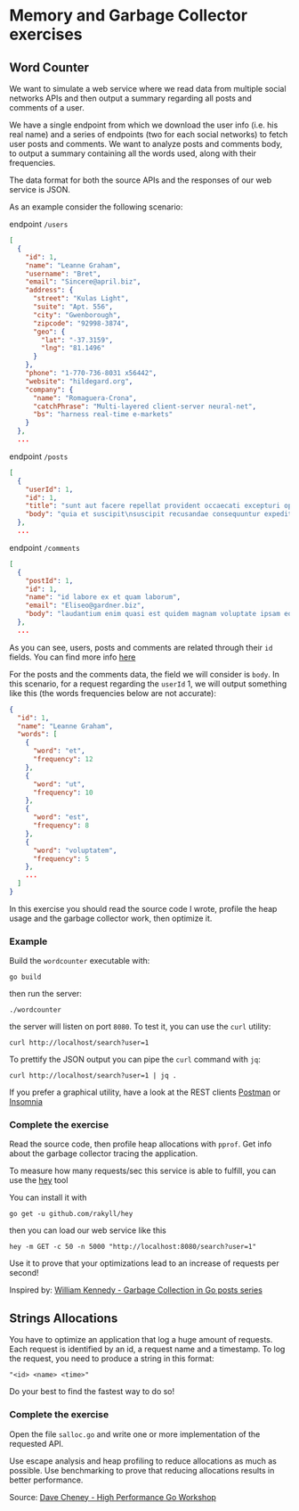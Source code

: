 # Memory and Garbage Collector exercises

## Word Counter

We want to simulate a web service where we read data from multiple social networks APIs and then output a summary regarding all posts and comments of a user.

We have a single endpoint from which we download the user info (i.e. his real name) and a series of endpoints (two for each social networks) to fetch user posts and comments.
We want to analyze posts and comments body, to output a summary containing all the words used, along with their frequencies.

The data format for both the source APIs and the responses of our web service is JSON.

As an example consider the following scenario:

endpoint `/users`

```json
[
  {
    "id": 1,
    "name": "Leanne Graham",
    "username": "Bret",
    "email": "Sincere@april.biz",
    "address": {
      "street": "Kulas Light",
      "suite": "Apt. 556",
      "city": "Gwenborough",
      "zipcode": "92998-3874",
      "geo": {
        "lat": "-37.3159",
        "lng": "81.1496"
      }
    },
    "phone": "1-770-736-8031 x56442",
    "website": "hildegard.org",
    "company": {
      "name": "Romaguera-Crona",
      "catchPhrase": "Multi-layered client-server neural-net",
      "bs": "harness real-time e-markets"
    }
  },
  ...
```

endpoint `/posts`

```json
[
  {
    "userId": 1,
    "id": 1,
    "title": "sunt aut facere repellat provident occaecati excepturi optio reprehenderit",
    "body": "quia et suscipit\nsuscipit recusandae consequuntur expedita et cum\nreprehenderit molestiae ut ut quas totam\nnostrum rerum est autem sunt rem eveniet architecto"
  },
  ...
```

endpoint `/comments`

```json
[
  {
    "postId": 1,
    "id": 1,
    "name": "id labore ex et quam laborum",
    "email": "Eliseo@gardner.biz",
    "body": "laudantium enim quasi est quidem magnam voluptate ipsam eos\ntempora quo necessitatibus\ndolor quam autem quasi\nreiciendis et nam sapiente accusantium"
  },
  ...
```

As you can see, users, posts and comments are related through their `id` fields. You can find more info [here](https://jsonplaceholder.typicode.com/)

For the posts and the comments data, the field we will consider is `body`.
In this scenario, for a request regarding the `userId` 1, we will output something like this (the words frequencies below are not accurate):

```json
{
  "id": 1,
  "name": "Leanne Graham",
  "words": [
    {
      "word": "et",
      "frequency": 12
    },
    {
      "word": "ut",
      "frequency": 10
    },
    {
      "word": "est",
      "frequency": 8
    },
    {
      "word": "voluptatem",
      "frequency": 5
    },
    ...
  ]
}
```

In this exercise you should read the source code I wrote, profile the heap usage and the garbage collector work, then optimize it.

### Example

Build the `wordcounter` executable with:

`go build`

then run the server:

`./wordcounter`

the server will listen on port `8080`.
To test it, you can use the `curl` utility:

`curl http://localhost/search?user=1`

To prettify the JSON output you can pipe the `curl` command with `jq`:

`curl http://localhost/search?user=1 | jq .`

If you prefer a graphical utility, have a look at the REST clients [Postman](https://www.getpostman.com/) or [Insomnia](https://insomnia.rest/)

### Complete the exercise

Read the source code, then profile heap allocations with `pprof`. Get info about the garbage collector tracing the application.

To measure how many requests/sec this service is able to fulfill, you can use the [hey](https://github.com/rakyll/hey) tool

You can install it with

`go get -u github.com/rakyll/hey`

then you can load our web service like this

`hey -m GET -c 50 -n 5000 "http://localhost:8080/search?user=1"`

Use it to prove that your optimizations lead to an increase of requests per second!

Inspired by: [William Kennedy - Garbage Collection in Go posts series](https://www.ardanlabs.com/blog/2018/12/garbage-collection-in-go-part1-semantics.html)

## Strings Allocations

You have to optimize an application that log a huge amount of requests. Each request is identified by an id, a request name and a timestamp.
To log the request, you need to produce a string in this format:

`"<id> <name> <time>"`

Do your best to find the fastest way to do so!

### Complete the exercise

Open the file `salloc.go` and write one or more implementation of the requested API.

Use escape analysis and heap profiling to reduce allocations as much as possible. Use benchmarking to prove that reducing allocations results in better performance.

Source: [Dave Cheney - High Performance Go Workshop](https://dave.cheney.net/high-performance-go-workshop/gophercon-2019.html#avoid_string_concatenation)
